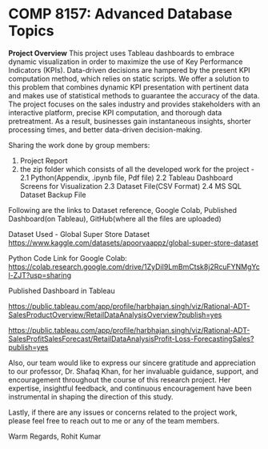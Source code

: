 # COMP 8157: Advanced Database Topics

**Project Overview**
This project uses Tableau dashboards to embrace dynamic visualization in order to maximize the use of Key Performance Indicators (KPIs). Data-driven decisions are hampered by the present KPI computation method, which relies on static scripts. We offer a solution to this problem that combines dynamic KPI presentation with pertinent data and makes use of statistical methods to guarantee the accuracy of the data. The project focuses on the sales industry and provides stakeholders with an interactive platform, precise KPI computation, and thorough data pretreatment. As a result, businesses gain instantaneous insights, shorter processing times, and better data-driven decision-making.

Sharing the work done by group members:
1. Project Report
2. the zip folder which consists of all the developed work for the project - 
    2.1 Python(Appendix, .ipynb file, Pdf file) 
    2.2 Tableau Dashboard Screens for Visualization
    2.3 Dataset File(CSV Format)
    2.4 MS SQL Dataset Backup File

Following are the links to Dataset reference, Google Colab, Published Dashboard(on Tableau), GitHub(where all the files are uploaded)

Dataset Used - Global Super Store Dataset
https://www.kaggle.com/datasets/apoorvaappz/global-super-store-dataset

Python Code Link for Google Colab:
https://colab.research.google.com/drive/1ZyDiI9LmBmCtsk8j2RcuFYNMgYcl-ZJT?usp=sharing

Published Dashboard in Tableau

https://public.tableau.com/app/profile/harbhajan.singh/viz/Rational-ADT-SalesProductOverview/RetailDataAnalysisOverview?publish=yes

https://public.tableau.com/app/profile/harbhajan.singh/viz/Rational-ADT-SalesProfitSalesForecast/RetailDataAnalysisProfit-Loss-ForecastingSales?publish=yes
 
Also, our team would like to express our sincere gratitude and appreciation to our professor, Dr. Shafaq Khan, for her invaluable guidance, support, and encouragement throughout the course of this research project. Her expertise, insightful feedback, and continuous encouragement have been instrumental in shaping the direction of this study.

Lastly, if there are any issues or concerns related to the project work, please feel free to reach out to me or any of the team members.

Warm Regards,
Rohit Kumar
